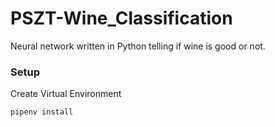 # PSZT-Wine_Classification
Neural network written in Python telling if wine is good or not.

<h3>Setup</h3>
<p>Create Virtual Environment</p>

    pipenv install
    

